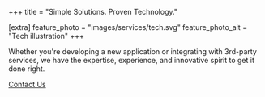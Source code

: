 +++
title = "Simple Solutions. Proven Technology."

[extra]
feature_photo = "images/services/tech.svg"
feature_photo_alt = "Tech illustration"
+++

Whether you're developing a new application or integrating with 3rd-party services, we have the expertise, experience, and innovative spirit to get it done right.

<a role="button" href="/contact" title="Contact us">Contact Us</a>
